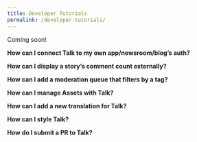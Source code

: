 ```yaml
---
title: Developer Tutorials
permalink: /developer-tutorials/
---
```


Coming soon!

**How can I connect Talk to my own app/newsroom/blog’s auth?**

**How can I display a story’s comment count externally?**

**How can I add a moderation queue that filters by a tag?**

**How can I manage Assets with Talk?**

**How can I add a new translation for Talk?**

**How can I style Talk?**

**How do I submit a PR to Talk?**
